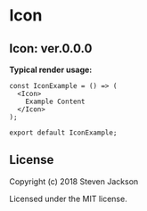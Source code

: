 Icon
================
Icon: ver.0.0.0 
---
**Typical render usage:**

```
const IconExample = () => (
  <Icon>
    Example Content
  </Icon>
);

export default IconExample;
```

## License
Copyright (c) 2018 Steven Jackson

Licensed under the MIT license.
